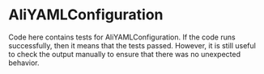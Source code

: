 # AliYAMLConfiguration

Code here contains tests for AliYAMLConfiguration. If the code runs successfully, then it means that the tests passed.
However, it is still useful to check the output manually to ensure that there was no unexpected behavior.
